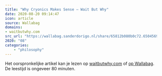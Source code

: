 ```yaml
---
title: "Why Cryonics Makes Sense — Wait But Why"
date: 2020-08-20 09:14:47
icon: article
source: Wallabag
domains:
- waitbutwhy.com
src_url: "https://wallabag.sanderdorigo.nl/share/65812b080b0c72.65045694"
2020: "08"
categories:
    - "philosophy"
---
```

Het oorspronkelijke artikel kan je lezen op [waitbutwhy.com](https://waitbutwhy.com/2016/03/cryonics.html) of [op Wallabag](https://wallabag.sanderdorigo.nl/share/65812b080b0c72.65045694). De leestijd is ongeveer 80 minuten.